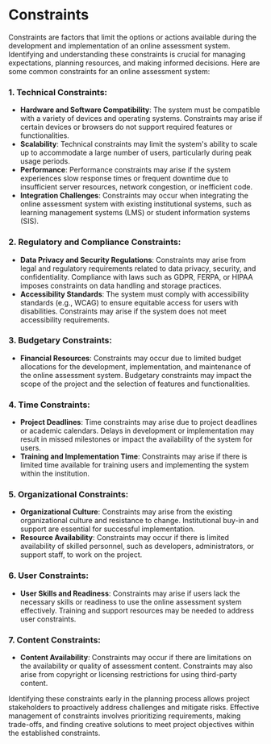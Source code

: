 # Constraints

Constraints are factors that limit the options or actions available during the development and implementation of an online assessment system. Identifying and understanding these constraints is crucial for managing expectations, planning resources, and making informed decisions. Here are some common constraints for an online assessment system:

### 1. Technical Constraints:
   - **Hardware and Software Compatibility**: The system must be compatible with a variety of devices and operating systems. Constraints may arise if certain devices or browsers do not support required features or functionalities.
   - **Scalability**: Technical constraints may limit the system's ability to scale up to accommodate a large number of users, particularly during peak usage periods.
   - **Performance**: Performance constraints may arise if the system experiences slow response times or frequent downtime due to insufficient server resources, network congestion, or inefficient code.
   - **Integration Challenges**: Constraints may occur when integrating the online assessment system with existing institutional systems, such as learning management systems (LMS) or student information systems (SIS).

### 2. Regulatory and Compliance Constraints:
   - **Data Privacy and Security Regulations**: Constraints may arise from legal and regulatory requirements related to data privacy, security, and confidentiality. Compliance with laws such as GDPR, FERPA, or HIPAA imposes constraints on data handling and storage practices.
   - **Accessibility Standards**: The system must comply with accessibility standards (e.g., WCAG) to ensure equitable access for users with disabilities. Constraints may arise if the system does not meet accessibility requirements.

### 3. Budgetary Constraints:
   - **Financial Resources**: Constraints may occur due to limited budget allocations for the development, implementation, and maintenance of the online assessment system. Budgetary constraints may impact the scope of the project and the selection of features and functionalities.

### 4. Time Constraints:
   - **Project Deadlines**: Time constraints may arise due to project deadlines or academic calendars. Delays in development or implementation may result in missed milestones or impact the availability of the system for users.
   - **Training and Implementation Time**: Constraints may arise if there is limited time available for training users and implementing the system within the institution.

### 5. Organizational Constraints:
   - **Organizational Culture**: Constraints may arise from the existing organizational culture and resistance to change. Institutional buy-in and support are essential for successful implementation.
   - **Resource Availability**: Constraints may occur if there is limited availability of skilled personnel, such as developers, administrators, or support staff, to work on the project.

### 6. User Constraints:
   - **User Skills and Readiness**: Constraints may arise if users lack the necessary skills or readiness to use the online assessment system effectively. Training and support resources may be needed to address user constraints.

### 7. Content Constraints:
   - **Content Availability**: Constraints may occur if there are limitations on the availability or quality of assessment content. Constraints may also arise from copyright or licensing restrictions for using third-party content.

Identifying these constraints early in the planning process allows project stakeholders to proactively address challenges and mitigate risks. Effective management of constraints involves prioritizing requirements, making trade-offs, and finding creative solutions to meet project objectives within the established constraints.